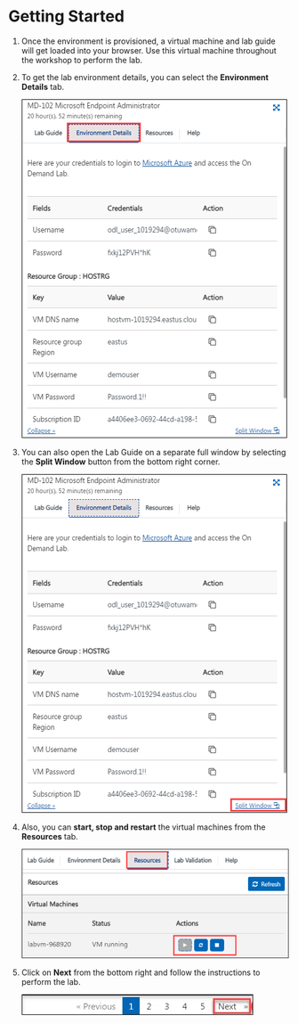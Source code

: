 # Getting Started

1. Once the environment is provisioned, a virtual machine and lab guide will get loaded into your browser. Use this virtual machine throughout the workshop to perform the lab.

1. To get the lab environment details, you can select the **Environment Details** tab.

    ![](../media/Inst1.png)

1. You can also open the Lab Guide on a separate full window by selecting the **Split Window** button from the bottom right corner.

    ![](../media/Inst2.png)    

1. Also, you can **start, stop and restart** the virtual machines from the **Resources** tab.

    ![](../media/Inst3.png)

1. Click on **Next** from the bottom right and follow the instructions to perform the lab.

    ![](../media/Inst4.png)   
